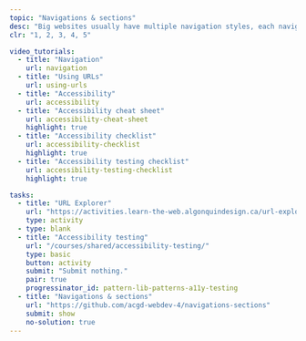 ```yaml
---
topic: "Navigations & sections"
desc: "Big websites usually have multiple navigation styles, each navigation is a unique design. And different sections that act as secondary navigation driving people to specific locations."
clr: "1, 2, 3, 4, 5"

video_tutorials:
  - title: "Navigation"
    url: navigation
  - title: "Using URLs"
    url: using-urls
  - title: "Accessibility"
    url: accessibility
  - title: "Accessibility cheat sheet"
    url: accessibility-cheat-sheet
    highlight: true
  - title: "Accessibility checklist"
    url: accessibility-checklist
    highlight: true
  - title: "Accessibility testing checklist"
    url: accessibility-testing-checklist
    highlight: true

tasks:
  - title: "URL Explorer"
    url: "https://activities.learn-the-web.algonquindesign.ca/url-explorer/"
    type: activity
  - type: blank
  - title: "Accessibility testing"
    url: "/courses/shared/accessibility-testing/"
    type: basic
    button: activity
    submit: "Submit nothing."
    pair: true
    progressinator_id: pattern-lib-patterns-a11y-testing
  - title: "Navigations & sections"
    url: "https://github.com/acgd-webdev-4/navigations-sections"
    submit: show
    no-solution: true
---
```

